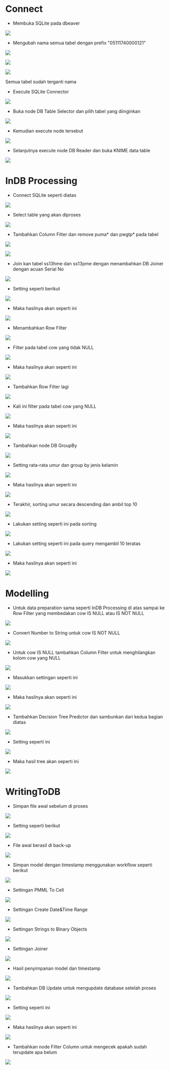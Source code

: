 # Connect

- Membuka SQLite pada dbeaver 

![](Dokumentasi/connect_to_database.png)

- Mengubah nama semua tabel dengan prefix "05111740000121"

![](Dokumentasi/rename_table.png)

![](Dokumentasi/rename_table-2.png)

![](Dokumentasi/rename_table-3.png)

Semua tabel sudah terganti nama

- Execute SQLite Connector

![](Dokumentasi/execute_SQLite_Connector.png)

- Buka node DB Table Selector dan pilih tabel yang diinginkan

![](Dokumentasi/choose_table.png)

- Kemudian execute node tersebut

![](Dokumentasi/DB_Table_Selector-2.PNG)

- Selanjutnya execute node DB Reader dan buka KNIME data table

![](Dokumentasi/DB_Reader.PNG)

# InDB Processing

- Connect SQLite seperti diatas

![](Dokumentasi/2-CONNECT.PNG)

- Select table yang akan diproses

![](Dokumentasi/2-SELECT_TABLE.PNG)

- Tambahkan Column Filter dan remove puma* dan pwgtp* pada tabel

![](Dokumentasi/2-COL_FILTER.PNG)

![](Dokumentasi/2-SETTING_PUMA_PWGTP.PNG)

- Join kan tabel ss13hme dan ss13pme dengan menambahkan DB Joiner dengan acuan Serial No

![](Dokumentasi/2-INNERJOIN_SERIALNO.PNG)

- Setting seperti berikut

![](Dokumentasi/2-INNERJOIN_SERIALNO_SET.PNG)

- Maka hasilnya akan seperti ini

![](Dokumentasi/2-INNERJOIN_SERIALNO_RESULT.PNG)

- Menambahkan Row Filter

![](Dokumentasi/2-ROWFILTER_COWNOTNULL.PNG)

- Filter pada tabel cow yang tidak NULL

![](Dokumentasi/2-ROWFILTER_COWNOTNULL_SET.PNG)

- Maka hasilnya akan seperti ini

![](Dokumentasi/2-ROWFILTER_COWNOTNULL_RES.PNG)

- Tambahkan Row Filter lagi

![](Dokumentasi/2-ROWFILTER_COWNULL.PNG)

- Kali ini filter pada tabel cow yang NULL

![](Dokumentasi/2-ROWFILTER_COWNULL_SET.PNG)

- Maka hasilnya akan seperti ini

![](Dokumentasi/2-ROWFILTER_COWNULL_RES-2.PNG)

- Tambahkan node DB GroupBy

![](Dokumentasi/2-GROUPBY.PNG)

- Setting rata-rata umur dan group by jenis kelamin

![](Dokumentasi/2-GROUPBY_SET.PNG)

- Maka hasilnya akan seperti ini

![](Dokumentasi/2-GROUPBY_RES.PNG)

- Terakhir, sorting umur secara descending dan ambil top 10

![](Dokumentasi/2-SORTBYAGEP.PNG)

- Lakukan setting seperti ini pada sorting

![](Dokumentasi/2-SORTBYAGEP_SET.PNG)

- Lakukan setting seperti ini pada query mengambil 10 teratas

![](Dokumentasi/2-SORTBYAGEP_SET-2.PNG)

- Maka hasilnya akan seperti ini

![](Dokumentasi/2-SORTBYAGEP_RES.PNG)


# Modelling

- Untuk data preparation sama seperti InDB Processing di atas sampai ke Row Filter yang membedakan cow IS NULL atau IS NOT NULL

![](Dokumentasi/3-PREP.PNG)

- Convert Number to String untuk cow IS NOT NULL

![](Dokumentasi/3-CONVERTSTRING_DT.PNG)

- Untuk cow IS NULL tambahkan Column Filter untuk menghilangkan kolom cow yang NULL

![](Dokumentasi/3-REMOVECOLUMN.PNG)

- Masukkan settingan seperti ini

![](Dokumentasi/3-REMOVECOLUMN_SE.PNG)

- Maka hasilnya akan seperti ini

![](Dokumentasi/3-REMOVECOLUMN_RES.PNG)

- Tambahkan Decision Tree Predictor dan sambunkan dari kedua bagian diatas

![](Dokumentasi/3-DTPREDICT.PNG)

- Setting seperti ini

![](Dokumentasi/3-DTPREDICT_SET.PNG)

- Maka hasil tree akan seperti ini 

![](Dokumentasi/3-TREE.PNG)


# WritingToDB

- Simpan file awal sebelum di proses

![](Dokumentasi/4-SAVEORI.PNG)

- Setting seperti berikut

![](Dokumentasi/4-SAVEORI_SET.PNG)

- File awal berasil di back-up

![](Dokumentasi/4-SAVEORI_RES.PNG)

- Simpan model dengan timestamp menggunakan workflow seperti berikut

![](Dokumentasi/4-CREATETIMESTAMP.PNG)

- Settingan PMML To Cell

![](Dokumentasi/4-CREATETIMESTAMP_SET-1.PNG)

- Settingan Create Date&Time Range

![](Dokumentasi/4-CREATETIMESTAMP_SET-2.PNG)

- Settingan Strings to Binary Objects

![](Dokumentasi/4-CREATETIMESTAMP_SET-3.PNG)

- Settingan Joiner

![](Dokumentasi/4-CREATETIMESTAMP_SET-4.PNG)

- Hasil penyimpanan model dan timestamp

![](Dokumentasi/4-CREATETIMESTAMP_RES-2.PNG)

- Tambahkan DB Update untuk mengupdate database setelah proses

![](Dokumentasi/4-DBUPDATE.PNG)

- Setting seperti ini

![](Dokumentasi/4-DBUPDATE_SET.PNG)

- Maka hasilnya akan seperti ini

![](Dokumentasi/4-DBUPDATE_RES.PNG)

- Tambahkan node Filter Column untuk mengecek apakah sudah terupdate apa belum

![](Dokumentasi/4-DBUPDATE_FILT.PNG)
